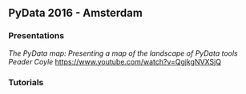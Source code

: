 ## PyData 2016 - Amsterdam

### Presentations

*The PyData map: Presenting a map of the landscape of PyData tools*
_Peader Coyle_
https://www.youtube.com/watch?v=QgjkgNVXSjQ





### Tutorials
